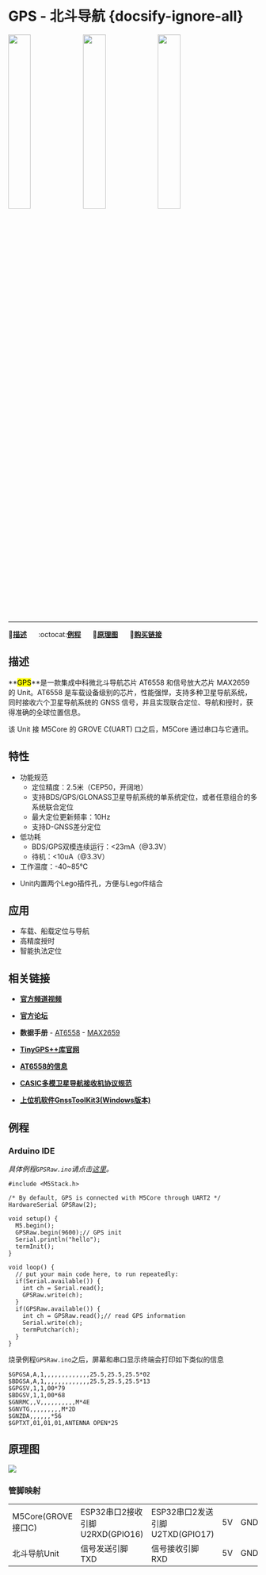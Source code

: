 # GPS - 北斗导航 {docsify-ignore-all}

<img src="assets/img/product_pics/unit/unit_gps_01.png" width="30%" height="30%"><img src="assets/img/product_pics/unit/unit_gps_02.png" width="30%" height="30%"><img src="assets/img/product_pics/unit/unit_gps_grove_c.png" width="30%" height="30%">

***

:memo:**[描述](#描述)**&nbsp;&nbsp;&nbsp;&nbsp;&nbsp;&nbsp;:octocat:**[例程](#例程)**&nbsp;&nbsp;&nbsp;&nbsp;&nbsp;&nbsp;:electric_plug:**[原理图](#原理图)**&nbsp;&nbsp;&nbsp;&nbsp;&nbsp;&nbsp;🛒**[购买链接](https://item.taobao.com/item.htm?spm=a1z10.3-c.w4002-1172588106.13.51a6425e6lnUwE&id=583664452054)**

## 描述

**<mark>GPS</mark>**是一款集成中科微北斗导航芯片 AT6558 和信号放大芯片 MAX2659 的 Unit。AT6558 是车载设备级别的芯片，性能强悍，支持多种卫星导航系统，同时接收六个卫星导航系统的 GNSS 信号，并且实现联合定位、导航和授时，获得准确的全球位置信息。

该 Unit 接 M5Core 的 GROVE C(UART) 口之后，M5Core 通过串口与它通讯。

## 特性

- 功能规范
  - 定位精度：2.5米（CEP50，开阔地）
  - 支持BDS/GPS/GLONASS卫星导航系统的单系统定位，或者任意组合的多系统联合定位
  - 最大定位更新频率：10Hz
  - 支持D-GNSS差分定位
- 低功耗
  - BDS/GPS双模连续运行：<23mA（@3.3V）
  - 待机：<10uA（@3.3V）
- 工作温度：-40~85℃
<!-- -  GROVE接口，支持[UIFlow](http://flow.m5stack.com)编程，[Arduino](http://www.arduino.cc)编程 -->
- Unit内置两个Lego插件孔，方便与Lego件结合

## 应用

- 车载、船载定位与导航
- 高精度授时
- 智能执法定位

## 相关链接

- **[官方频道视频](https://i.youku.com/i/UNjE1ODA2MzE0OA==?spm=a2hzp.8253869.0.0)**

- **[官方论坛](http://forum.m5stack.com/)**

- **数据手册** - [AT6558](http://www.icofchina.com/d/file/xiazai/2016-12-05/b1be6f481cdf9d773b963ab30a2d11d8.pdf) - [MAX2659](https://datasheets.maximintegrated.com/en/ds/MAX2659.pdf)

- **[TinyGPS++库官网](http://arduiniana.org/libraries/tinygpsplus/)**

- **[AT6558的信息](http://www.icofchina.com/pro/dingwei/2016-07-29/5.html)**

- **[CASIC多模卫星导航接收机协议规范](http://www.icofchina.com/d/file/xiazai/2017-05-02/ea0cdd3d81eeebcc657b5dbca80925ee.pdf)**

- **[上位机软件GnssToolKit3(Windows版本)](http://www.icofchina.com/d/file/xiazai/2018-05-23/2b29a8da746eec0ef1dcd9deae895298.zip)**

## 例程

### Arduino IDE

*具体例程`GPSRaw.ino`请点击[这里](https://github.com/m5stack/M5-ProductExampleCodes/tree/master/Unit/GPS/Arduino)。*

```arduino
#include <M5Stack.h>

/* By default, GPS is connected with M5Core through UART2 */
HardwareSerial GPSRaw(2);

void setup() {
  M5.begin();
  GPSRaw.begin(9600);// GPS init
  Serial.println("hello");
  termInit();
}

void loop() {
  // put your main code here, to run repeatedly:
  if(Serial.available()) {
    int ch = Serial.read();
    GPSRaw.write(ch);
  }
  if(GPSRaw.available()) {
    int ch = GPSRaw.read();// read GPS information
    Serial.write(ch);
    termPutchar(ch);
  }
}
```

烧录例程`GPSRaw.ino`之后，屏幕和串口显示终端会打印如下类似的信息

```
$GPGSA,A,1,,,,,,,,,,,,,25.5,25.5,25.5*02
$BDGSA,A,1,,,,,,,,,,,,,25.5,25.5,25.5*13
$GPGSV,1,1,00*79
$BDGSV,1,1,00*68
$GNRMC,,V,,,,,,,,,,M*4E
$GNVTG,,,,,,,,,M*2D
$GNZDA,,,,,,*56
$GPTXT,01,01,01,ANTENNA OPEN*25
```

## 原理图

<img src="assets/img/product_pics/unit/gps_sch.png">

### 管脚映射

<table>
 <tr><td>M5Core(GROVE接口C)</td><td>ESP32串口2接收引脚U2RXD(GPIO16)</td><td>ESP32串口2发送引脚U2TXD(GPIO17)</td><td>5V</td><td>GND</td></tr>
 <tr><td>北斗导航Unit</td><td>信号发送引脚TXD</td><td>信号接收引脚RXD</td><td>5V</td><td>GND</td></tr>
</table>
